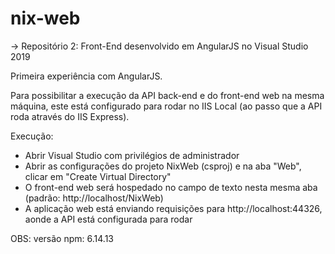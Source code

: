 # nix-web

-> Repositório 2: Front-End desenvolvido em AngularJS no Visual Studio 2019

Primeira experiência com AngularJS. 

Para possibilitar a execução da API back-end e do front-end web na mesma máquina, este está configurado para rodar no IIS Local (ao passo que a API roda através do IIS Express).

Execução:
- Abrir Visual Studio com privilégios de administrador
- Abrir as configurações do projeto NixWeb (csproj) e na aba "Web", clicar em "Create Virtual Directory"
- O front-end web será hospedado no campo de texto nesta mesma aba (padrão: http://localhost/NixWeb)
- A aplicação web está enviando requisições para http://localhost:44326, aonde a API está configurada para rodar

OBS: versão npm: 6.14.13
